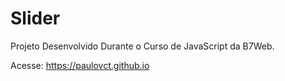 # Slider


Projeto Desenvolvido Durante o Curso de JavaScript da B7Web.

Acesse:
https://paulovct.github.io
